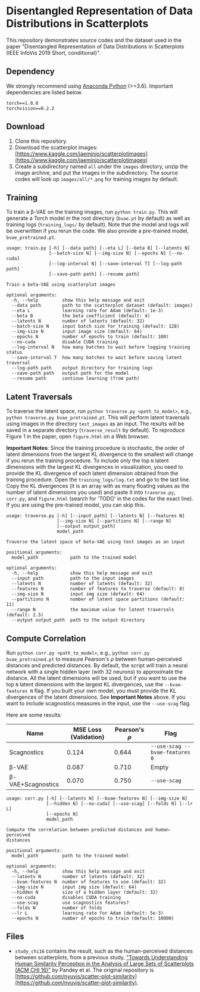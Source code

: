 Disentangled Representation of Data Distributions in Scatterplots
===

This repository demonstrates source codes and the dataset used in the paper "Disentangled Representation of Data Distributions in Scatterplots (IEEE InfoVis 2019 Short, conditional)".

## Dependency

We strongly recommend using [Anaconda Python](https://www.anaconda.com/) (>=3.6). Important dependencies are listed below.

```
torch==1.0.0
torchvision==0.2.2
```

## Download

1. Clone this repository.
2. Download the scatterplot images: [https://www.kaggle.com/jaeminjo/scatterplotimages](https://www.kaggle.com/jaeminjo/scatterplotimages)
3. Create a subdirectory named `all` under the `images` directory, unzip the image archive, and put the images in the subdirectory. The source codes will look up `images/all/*.png` for training images by default.

## Training

To train a β-VAE on the training images, run `python train.py`. This will generate a Torch model in the root directory (`bvae.pt` by default) as well as training logs (`training_logs/` by default). Note that the model and logs will be overwritten if you rerun the code. We also provide a pre-trained model, `bvae_pretrained.pt`.

```
usage: train.py [-h] [--data path] [--eta L] [--beta B] [--latents N]
                [--batch-size N] [--img-size N] [--epochs N] [--no-cuda]
                [--log-interval N] [--save-interval T] [--log-path path]
                [--save-path path] [--resume path]

Train a beta-VAE using scatterplot images

optional arguments:
  -h, --help         show this help message and exit
  --data path        path to the scatterplot dataset (default: images)
  --eta L            learning rate for Adam (default: 1e-3)
  --beta B           the beta coefficient (default: 4)
  --latents N        number of latents (default: 32)
  --batch-size N     input batch size for training (default: 128)
  --img-size N       input image size (default: 64)
  --epochs N         number of epochs to train (default: 100)
  --no-cuda          disable CUDA training
  --log-interval N   how many batches to wait before logging training status
  --save-interval T  how many batches to wait before saving latent traversal
  --log-path path    output directory for training logs
  --save-path path   output path for the model
  --resume path      continue learning (from path)
```

## Latent Traversals 

To traverse the latent space, run `python traverse.py <path_to_model>`, e.g., `python traverse.py bvae_pretrained.pt`. This will perform latent traversals using images in the directory `test_images` as an input. The results will be saved in a separate directory (`traverse_result` by default). To reproduce Figure 1 in the paper, open `figure.html` on a Web browser. 

**Important Notes**: Since the training procedure is stochastic, the order of latent dimensions from the largest KL divergence to the smallest will change if you rerun the training procedure. To include only the top `N` latent dimensions with the largest KL divergences in visualization, you need to provide the KL divergence of each latent dimension obtained from the training procedure. Open the `training_logs/log.txt` and go to the last line. Copy the KL divergences (it is an array with as many floating values as the number of latent dimensions you used) and paste it into `traverse.py`, `corr.py`, and `figure.html` (search for 'TODO' in the codes for the exact line). If you are using the pre-trained model, you can skip this.

```
usage: traverse.py [-h] [--input path] [--latents N] [--features N]
                   [--img-size N] [--partitions N] [--range N]
                   [--output output_path]
                   model_path

Traverse the latent space of beta-VAE using test images as an input

positional arguments:
  model_path            path to the trained model

optional arguments:
  -h, --help            show this help message and exit
  --input path          path to the input images
  --latents N           number of latents (default: 32)
  --features N          number of features to traverse (default: 8)
  --img-size N          input img size (default: 64)
  --partitions N        number of latent space partitions (default: 11)
  --range N             the maximum value for latent traversals (default: 2.5)
  --output output_path  path to the output directory
```

## Compute Correlation

Run `python corr.py <path_to_model>`, e.g., `python corr.py bvae_pretrained.pt` to measure Pearson's *ρ* between human-perceived distances and predicted distances. By default, the script will train a neural network with a single hidden layer (with 32 neurons) to approximate the distance. All the latent dimensions will be used, but if you want to use the top `N` latent dimensions with the largest KL divergences, use the ``--bvae-features N`` flag. If you built your own model, you must provide the KL divergences of the latent dimensions. See **Important Notes** above. If you want to include scagnostics measures in the input, use the ``--use-scag`` flag.

Here are some results:

|Name|MSE Loss (Validation)|Pearson's *ρ*|Flag|
|-|-|-|-|
|Scagnostics|0.124|0.644|`--use-scag --bvae-features 0`|
|β-VAE|0.087|0.710|Empty|
|β-VAE+Scagnostics|0.070|0.750|`--use-scag`|


```
usage: corr.py [-h] [--latents N] [--bvae-features N] [--img-size N]
               [--hidden N] [--no-cuda] [--use-scag] [--folds N] [--lr L]
               [--epochs N]
               model_path

Compute the correlation between predicted distances and human-perceived
distances

positional arguments:
  model_path         path to the trained model

optional arguments:
  -h, --help         show this help message and exit
  --latents N        number of latents (default: 32)
  --bvae-features N  number of features to use (default: 32)
  --img-size N       input img size (default: 64)
  --hidden N         size of a hidden layer (default: 32)
  --no-cuda          disables CUDA training
  --use-scag         use scagnostics features?
  --folds N          number of folds
  --lr L             learning rate for Adam (default: 5e-3)
  --epochs N         number of epochs to train (default: 10000)
```

## Files

- `study_chi16` contains the result, such as the human-perceived distances between scatterplots, from a previous study, ["Towards Understanding Human Similarity Perception in the Analysis of Large Sets of Scatterplots (ACM CHI 16)"](https://dl.acm.org/citation.cfm?id=2858155) by Pandey et al. The original repository is [https://github.com/nyuvis/scatter-plot-similarity](https://github.com/nyuvis/scatter-plot-similarity).
